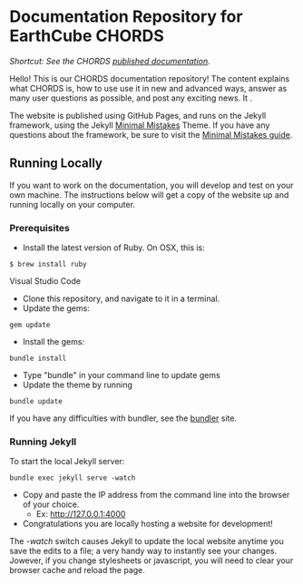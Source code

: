 # Documentation Repository for EarthCube CHORDS

_Shortcut: See the CHORDS [published documentation](https://earthcubeprojects-chords.github.io/chords-docs/)._

Hello! This is our CHORDS documentation repository! The content explains what CHORDS is, how to use use it in new and advanced ways, answer as many user questions as possible, and post any exciting news. It .

The website is published using GitHub Pages, and runs on the Jekyll framework, using the Jekyll [Minimal Mistakes](https://mmistakes.github.io/minimal-mistakes/) Theme. If you have any questions about the framework, be sure to visit the [Minimal Mistakes guide](https://mmistakes.github.io/minimal-mistakes/docs/quick-start-guide/). 

## Running Locally
 If you want to work on the documentation, you will develop and test on your own machine. The instructions below will get a copy of the website up and running locally on your computer. 

### Prerequisites
- Install the latest version of Ruby. On OSX, this is:
```
$ brew install ruby
```
Visual Studio Code

- Clone this repository, and navigate to it in a terminal.
- Update the gems:
```
gem update
```
- Install the gems:
```
bundle install
```
- Type "bundle" in your command line to update gems
- Update the theme by running 
```
bundle update
```

If you have any difficulties with bundler, see the [bundler](https://bundler.io/) site. 

### Running Jekyll
To start the local Jekyll server:
```
bundle exec jekyll serve -watch
```
- Copy and paste the IP address from the command line into the browser of your choice.
    - Ex: http://127.0.0.1:4000
- Congratulations you are locally hosting a website for development! 

The _-watch_ switch causes Jekyll to update the local website anytime you save the edits to a file; a very handy way to instantly see your changes. Jowever, if you change stylesheets or javascript, you will need to clear your browser cache and reload the page.

